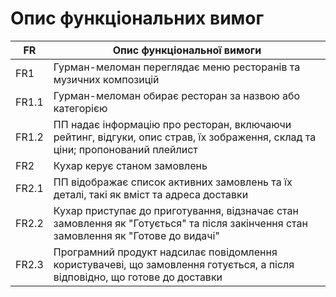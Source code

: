 # Опис функціональних вимог
| FR | Опис функціональної вимоги |
| --- | --- |
| FR1 | Гурман-меломан переглядає меню ресторанів та музичних композицій |
| FR1.1 | Гурман-меломан обирає ресторан за назвою або категорією |
| FR1.2 | ПП надає інформацію про ресторан, включаючи рейтинг, відгуки, опис страв, їх зображення, склад та ціни; пропонований плейлист |
| FR2 | Кухар керує станом замовлень |
| FR2.1 | ПП відображає список активних замовлень та їх деталі, такі як вміст та адреса доставки |
| FR2.2 | Кухар приступає до приготування, відзначає стан замовлення як "Готується" та після закінчення стан замовлення як "Готове до видачі" |
| FR2.3 | Програмний продукт надсилає повідомлення користувачеві, що замовлення готується, а після відповідно, що готове до доставки |
